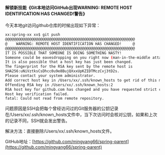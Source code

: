 #### 解锁新技能《Git本地访问GitHub出现WARNING: REMOTE HOST IDENTIFICATION HAS CHANGED!警告》

今天本地git访问github仓库的时候出现如下异常：

```sh
xx:spring-xx xx$ git push
@@@@@@@@@@@@@@@@@@@@@@@@@@@@@@@@@@@@@@@@@@@@@@@@@@@@@@@@@@@
@    WARNING: REMOTE HOST IDENTIFICATION HAS CHANGED!     @
@@@@@@@@@@@@@@@@@@@@@@@@@@@@@@@@@@@@@@@@@@@@@@@@@@@@@@@@@@@
IT IS POSSIBLE THAT SOMEONE IS DOING SOMETHING NASTY!
Someone could be eavesdropping on you right now (man-in-the-middle attack)!
It is also possible that a host key has just been changed.
The fingerprint for the RSA key sent by the remote host is
SHA256:uNiVztksCsDhcc0u9e8BujQXxxUpKZIDTMczCvj3tD2s.
Please contact your system administrator.
Add correct host key in /Users/xx/.ssh/known_hosts to get rid of this message.
Offending RSA key in /Users/xx/.ssh/known_hosts:2
RSA host key for github.com has changed and you have requested strict checking.
Host key verification failed.
fatal: Could not read from remote repository.
```

问题原因是SSH会把每个曾经访问过的Git服务器的公钥记录在/Users/xx/.ssh/known_hosts文件中，当下次访问时会核对公钥，如果和上次的记录不同，SSH就会发出警告。

解决方法：直接删除/Users/xx/.ssh/known_hosts文件。

GitHub地址：[https://github.com/mingyang66/spring-parent](https://github.com/mingyang66/spring-parent)
